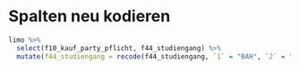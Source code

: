 # Spalten neu kodieren

```r
limo %>% 
  select(f10_kauf_party_pflicht, f44_studiengang) %>%
  mutate(f44_studiengang = recode(f44_studiengang, `1` = "BAH", `2` = "BLW", `3` = "BLP", `4` = "OEC
```
